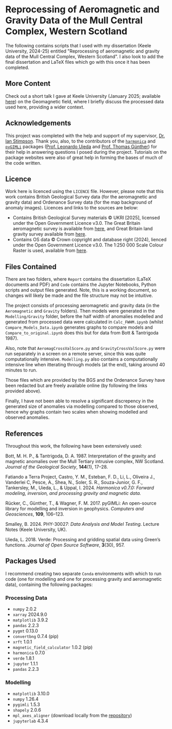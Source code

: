 # Reprocessing of Aeromagnetic and Gravity Data of the Mull Central Complex, Western Scotland
The following contains scripts that I used with my dissertation (Keele University, 2024-25) entitled "Reprocessing of aeromagnetic and gravity data of the Mull Central Complex, Western Scotland". I also look to add the final dissertation and LaTeX files which go with this once it has been completed. 

## More Content
Check out a short talk I gave at Keele University (January 2025; available [here](https://youtu.be/FvGF1hL2ERU)) on the Geomagnetic field, where I briefly discuss the processed data used here, providing a wider context.

## Acknowledgements 
This project was completed with the help and support of my supervisor, [Dr. Ian Stimpson](https://www.keele.ac.uk/lifesci/ourpeople/ianstimpson/). Thank you, also, to the contributors of the [`harmonica`](https://www.fatiando.org/harmonica) and [`pyGIMLi`](https://www.pygimli.org) packages ([Prof. Leonardo Uieda](https://github.com/leouieda) and [Prof. Thomas Günther](https://github.com/halbmy)) for their help in answering questions I posed during the project. Tutorials on the package websites were also of great help in forming the bases of much of the code written. 

## Licence
Work here is licenced using the `LICENCE` file. However, please note that this work contains British Geological Survey data (for the aeromagnetic and gravity data) and Ordenance Survey data (for the map background of anomaly images). Licences and links to the sources are below:

- Contains British Geological Survey materials © UKRI [2025], licensed under the Open Government Licence v3.0. The Great Britain aeromagnetic survey is available from [here](https://www.bgs.ac.uk/datasets/gb-aeromagnetic-survey/), and Great Britain land gravity survey available from [here](https://www.bgs.ac.uk/datasets/gb-land-gravity-survey/).
- Contains OS data © Crown copyright and database right (2024), lienced under the Open Government Licence v3.0. The 1:250 000 Scale Colour Raster is used, available from [here](https://www.ordnancesurvey.co.uk/products/250k-raster).

## Files Contained
There are two folders, where `Report` contains the dissertation (LaTeX documents and PDF) and `Code` contains the Jupyter Notebooks, Python scripts and output files generated. Note, this is a working document, so changes will likely be made and the file structure may not be intuitive. 

The project consists of processing aeromagnetic and gravity data (in the `Aeromagnetic` and `Gravity` folders). Then models were generated in the `Modelling/Gravity` folder, before the half width of anomalies modelled and generated from processed data were calculated in `Calc_FWHM.ipynb` (whilst `Compare_Models_Data.ipynb` generates graphs to compare models and `Compare_to_original.ipynb` does this but for data from Bott & Tantrigoda 1987).

Also, note that `AeromagCrossValScore.py` and `GravityCrossValScore.py` were run separately in a screen on a remote server, since this was quite computationally intensive. `Modelling.py` also contains a computationally intensive line when itterating through models (at the end), taking around 40 minutes to run.

Those files which are provided by the BGS and the Ordenance Survey have been redacted but are freely available online (by following the links provided above).

Finally, I have not been able to resolve a significant discrepency in the generated size of anomalies via modelling compared to those observed, hence why graphs contain two scales when showing modelled and observed anomalies.

## References
Throughout this work, the following have been extensively used:

Bott, M. H. P., & Tantrigoda, D. A. 1987. Interpretation of the gravity and magnetic anomalies over
the Mull Tertiary intrusive complex, NW Scotland. _Journal of the Geological Society_, **144**(1), 17–28.

Fatiando a Terra Project, Castro, Y. M., Esteban, F. D., Li, L., Oliveira J., Vanderlei C, Pesce, A., Shea, N., Soler, S. R., Souza-Junior, G. F., Tankersley, M., Uieda, L., & Uppal, I. 2024. _Harmonica v0.7.0: Forward modeling, inversion, and processing gravity and magnetic data._

Rücker, C., Günther, T., & Wagner, F. M. 2017. pyGIMLi: An open-source library for modelling and inversion in geophysics. _Computers and Geosciences_, **109**, 106–123.

Smalley, B. 2024. PHY-30027: _Data Analysis and Model Testing_. Lecture Notes (Keele University, UK).

Uieda, L. 2018. Verde: Processing and gridding spatial data using Green’s functions. _Journal of Open Source Software_, **3**(30), 957.

## Packages Used
I recommend creating two separate `Conda` environments with which to run code (one for modelling and one for processing gravity and aeromagnetic data), containing the following packages:
### Processing Data
- `numpy` 2.0.2
- `xarray` 2024.9.0
- `matplotlib` 3.9.2
- `pandas` 2.2.3
- `pygmt` 0.13.0
- `convertbng` 0.7.4 (pip)
- `xrft` 1.0.1
- `magnetic_field_calculator` 1.0.2 (pip)
- `harmonica` 0.7.0
- `verde` 1.8.1
- `jupyter` 1.1.1
- `pandas` 2.2.3
### Modelling
- `matplotlib` 3.10.0
- `numpy` 1.26.4
- `pygimli` 1.5.3
- `shapely` 2.0.6
- `mpl_axes_aligner` (download locally from the [repository](https://github.com/ryutok/mpl_axes_aligner))
- `jupyterlab` 4.3.4

